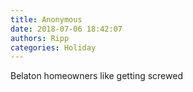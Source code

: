 ```yaml
---
title: Anonymous
date: 2018-07-06 18:42:07
authors: Ripp
categories: Holiday
---
```


 Belaton homeowners like getting screwed